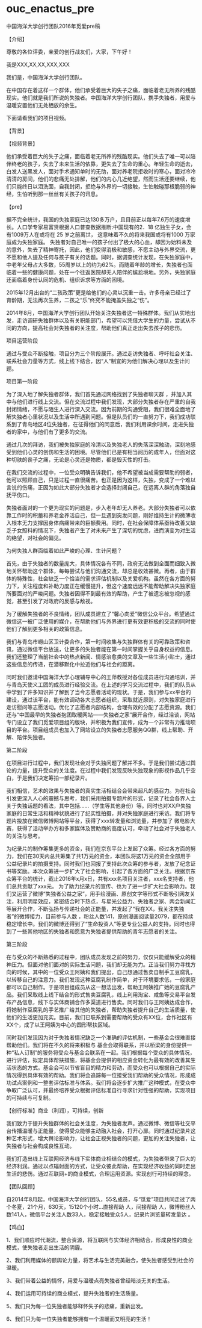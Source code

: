 # ouc_enactus_pre
中国海洋大学创行团队2016年觅爱pre稿


【介绍】

尊敬的各位评委，亲爱的创行战友们，大家，下午好！

我是XXX,XX,XX,XXX,XXX

我们是，中国海洋大学创行团队。

在中国存在着这样一个群体，他们承受着巨大的失子之痛，面临着老无所养的残酷现实。他们就是我们所说的失独者。中国海洋大学创行团队，携手失独者，用爱与温暖安置他们无处栖放的余生。

下面请看我们的项目视频。


【背景】

【视频背景】

他们承受着巨大的失子之痛，面临着老无所养的残酷现实。他们失去了唯一可以陪伴终老的孩子，失去了未来生活的依靠，更失去了生命的重心。年轻生命的逝去，白发人送黑发人，面对手术通知单时的无助，面对养老院拒收时的寒心，面对冷冷清清的房间，他们的悲痛无处排解，他们的内心几近绝望，然而生活还要继续，他们只能终日以泪洗面，自我封闭，拒绝与外界的一切接触，生怕触碰那根脆弱的神经，生怕听到那一丝丝有关孩子的讯息。

【pre】

据不完全统计，我国的失独家庭已达130多万户，且目前正以每年7.6万的速度增长。人口学专家易富贤根据人口普查数据推断:中国现有的2．18 亿独生子女，会有1009万人在或将在 25 岁之前离世， 这意味着不久的将来我国或将有1000 万家庭成为失独家庭。
失独者对自己唯一的孩子付出了极大的心血，却因为始料未及的意外，失去了精神寄托，因此，他们变得消极和敏感，不愿主动与外界交流，更不愿和他人提及任何与孩子有关的话题。同时，据调查统计发现，在失独家庭中，中老年父母占大多数，55周岁以上的约为62%。而随着年龄的增长，失独者也面临着一些的健康问题，处在一个往返医院却无人陪伴的尴尬境地。另外，失独家庭还面临着身份认同的危机、组织诉求等方面的困境。

2015年12月出台的“二孩政策”更是给他们的心灵以沉重一击。许多母亲已经过了育龄期，无法再次生养，二孩之“乐”终究不能掩盖失独之“伤”。

2014年8月，中国海洋大学创行团队开始关注失独者这一特殊群体。我们从实地出发，走访调研失独群体以及有关职能部门，希望可以凭借大学生的力量，尝试从不同的方向，提高社会对失独者的关注度，帮助他们真正走出失去孩子的悲伤。

项目运营阶段

通过与受众不断接触，项目分为三个阶段展开。通过走访失独者、呼吁社会关注、联系社会力量等方式，线上线下结合，因“人”制宜的为他们解决心理以及生计问题。

项目第一阶段

为了深入地了解失独者群体，我们首先通过网络找到了失独者聊天群 ，并加入其中与他们进行线上交流。但在交流过程中我们发现，大部分失独者存在严重的自我封闭情绪，不愿与陌生人进行深入交流。因为前期的沟通受阻，我们很难全面地了解失独者心里状况以及生活中所遇到问题。但是队员们的一直努力下，我们成功联系到了青岛地区4位失独者，在征得他们的同意后，我们利用课余时间，走进失独者的家中，与他们有了更多的交流。

通过几次的拜访，我们被失独家庭的冷清以及失独老人的失落深深触动，深刻地感受到他们心灵的创伤和生活的困境。尽管他们已是有相当阅历的成年人，但面对这种切肤的丧子之痛，无论是心灵还是物质，都是毁灭性的打击。

在我们交流的过程中，一位受众明确告诉我们，他不希望被当成需要帮助的弱者，他可以照顾自己，只是过程一直很痛苦。也正是因为这样，失独，变成了一个难以言说的伤痛，正因为如此大部分失独者才会选择封闭自己，在远离人群的角落独自抚平伤口。

失独者面对的一个更为现实的问题是，步入老年却无人养老。大部分失独者可以依靠工作时的积蓄和养老金养活自己，但一旦遇到突发问题，刚好维持生计的微薄收入根本无力支撑因身体病痛带来的巨额费用。同时，在社会保障体系亟待改善又缺乏子女照料的情况下，失独者产生了对未来产生了深切的忧虑，进而演变为对生活的绝望，对社会的偏见。

为何失独人群面临着如此严峻的心理、生计问题？

首先，由于失独者的数量庞大，具体情况各有不同，政府无法做到全面而细致入微地关怀帮助这个群体，每每尝试与他们沟通交流，却总是收效甚微。再者，由于群体的特殊性，社会缺乏一个恰当的需求评估机制以及关爱机构。虽然在各方面的努力下，关注程度和补助力度正在缓慢提升，但这个速度远远不能帮助解决失独家庭所要面对的严峻问题。失独者因得不到最有效的帮助，产生了被遗忘被忽视的感觉，甚至引发了对政府的反感与敌视。

为了缓解失独者的不良情绪，团队成员建立了“馨心向爱”微信公众平台。希望通过微信这一被广泛使用的媒介，在帮助他们与外界进行更有效更积极的交流的同时使他们了解到更多相关的政策信息。

我们与青岛市崂山区卫计委合作，第一时间收集与失独群体有关的可靠政策和咨讯，通过微信平台放送，让更多的失独者能在第一时间掌握关乎自身权益的信息。我们还整理了当前社会中的热点新闻、情感治愈类的文章及一些生活小贴士，通过这些信息的传递，在潜移默化中拉近他们与社会的距离。

同时我们邀请中国海洋大学心理辅导中心的王萍教授对各位成员进行沟通培训，并与青岛天使义工团的成员进行经验交流。在上述的学习交流过程中，我们的队员从中学到了许多知识并了解到了当今志愿者活动的现状。于是，我们参与xx平台的建设，通过该平台，能有效调动各大志愿者组织，采取就近原则，对失独家庭进行走访慰问等志愿活动。优化了志愿者内部结构，合理有效的分配了志愿资源。我们还与“中国最早的失独者抱团取暖网站——失独者之家”展开合作，经过洽谈，网站专门设立了我们觅爱项目组的版块，并积极为我们宣传，成为一个非常有力推动项目的平台。项目组成员也加入了网站设立的失独者志愿服务QQ群，线上帮助、开解、陪伴失独者。


第二阶段

在项目进行过程中，我们发现社会对于失独问题了解并不多。于是我们尝试通过舆论的力量，提升受众的关注度。在过程中我们发现反映失独现象的影视作品几乎空白，于是我们决定筹拍一部纪录片。

我们相信，艺术的效果与失独者的真实生活相结合会带来超凡的感召力。为在社会引发更深入人心的震撼与思考，我们采用拍摄专题片的形式，记录了社会各界人士关于失独话题的看法，其中包括……（学生等其他身份）等。同时也对XX户失独家庭的日常生活和精神状貌进行了纪实性拍摄，并对失独家庭进行采访。我们将专题片投放在微信微博网站等平台，获得了xxx转发量和浏览量，并参加了  微电影大赛，获得了活动举办方和多家媒体及赞助商的高度认可，牵动了社会对于失独老人的关注与思考。

为纪录片的制作筹集更多的资金，我们在京东平台上发起了众筹。经过各方面的努力，我们在30天内总共筹集了共1万元的资金，本团队将这1万元的资金全部用于公益纪录片的拍摄支持。同时我们也回报了支持此次众筹的参与者，发放了纪念证书等奖励。本次众筹进一步扩大了社会影响，引起了各方面的广泛关注。根据京东众筹平台的统计，截止2016年x月x日，共有xxx名项目关注者，xxx名支持者，他们总共贡献了xxx元。
为了助力纪录片的宣传、也为了进一步扩大社会影响力。我们又运营了微博“失独者公益之家”，用手绘漫画、原创文字等形式不断吸引网友关注，利用明星效应，紧密结合时下热点，与星光公益力、失独者之家、两会新闻汇等展开合作，不断弘扬与传递社会的正能量，并发起了“我在XX，我关注失独者”的微博接力，目前参与人数  ，粉丝人数141，原创漫画阅读量2079，都在持续稳定增长中。我们的微博还得到了“生命投资人”等更专业公益人的支持。同时也得到了一些其他地区的失独者和愿意为失独者提供帮助的青年志愿者的关注。

第三阶段

在与受众的不断熟悉的过程中，团队成员发现之前的努力，仅仅只能缓解受众的精神压力。但面对他们面对的实际生活问题，我们却无能为力。正当我们努力寻找方向的时候，其中的一位受众王阿姨和我们提出，自己想通过售卖自制手工豆腐乳，以转移自己的注意力。我们发现这种豆腐乳制作简单，对于环境要求低，一般家庭都可以自己制作。于是项目组成员从这一想法出发，帮助王阿姨推广她的豆腐乳产品。我们采取线上线下结合的形式售卖豆腐乳，线上利用淘宝、咸鱼等交易平台发布产品信息，线下与实体商铺合作多渠道进行售卖。同时我们与王阿姨达成合作，将她制作豆腐乳的手艺推广给其他的失独者，帮助失独者提升自己的生活质量，使他们的生活更加充实。目前，我们已联系到需要帮助的受众有XX位，合作社区有XX个，成了以王阿姨为中心的圆形帮扶区域。

同时我们发现因为对于失独者情况缺乏一个准确的评估机制，一些基金会很难直接帮助他们。我们将在不久的将来积极与   基金会取得联系，并以桥梁的身份提供一种“私人订制”的服务将受众与基金会联系在一起。我们根据每个受众的具体情况，进行评估，拟定具体帮扶措施，将基金会提供的相应资金转化为最有效的改善其生活状态的方式。基金会可以节省盲目的精力和劳动，而受众也可以根据自己的实际情况得到具体有效的帮助。我们将会追踪每一位接受我们帮助的受众情况，形成成功试点案例和一整套评估标准与体系。我们将会逐步扩大推广这种模式，在受众中争取广泛认可，并最终培养受众根据评估标准自行寻求针对性强的帮助，实现项目的可持续与可复制。

【创行标准】商业（利润），可持续，创新

我们致力于提升失独群体的社会关注度，为失独者发声。通过微博、微信等社交平台传播温暖与正能量，使得受众能够主动融入社会，打开心扉。同时通过纪录片这种艺术形式，增大舆论影响力，让社会正视失独者的问题，更加的关注失独者，让失独者与社会构成良性互动。

我们打造出线上互联网经济与线下实体商业相结合的模式，为失独者带来了巨大的经济利润。通过以点辐射面的方式，让受众彼此帮助，在实现经济收益的同时走出生活的悲伤。通过互联网+的商业模式，合理运用资源。实现创行可持续的理念。

【团队回顾】

自2014年8月起，中国海洋大学创行团队，55名成员，与“觅爱”项目共同走过了两个冬夏，21个月，630天，15120个小时…直接帮助   人，间接帮助   人，微博粉丝人数141人，微信平台关注人数33人，稳定接触受众5人，纪录片浏览量转发量达  。

【鸡血】

1、我们顺应时代潮流，整合资源，将互联网与实体经济相结合，形成良性的商业模式，使失独者走出生活的阴霾。

2、我们利用媒体的额舆论力量，将艺术与生活完美融合，使失独者感受到社会的温暖。

3、我们带着公益的情怀，用爱与温暖点亮失独者曾经暗淡无关的生活。

4、我们运用可持续的商业模式，提升失独者的生活质量。

5、我们只为每一位失独者能够释怀失子的悲痛，重新出发。

6、我们只为每一位失独者能够拥有一个温暖而又明亮的生活！
